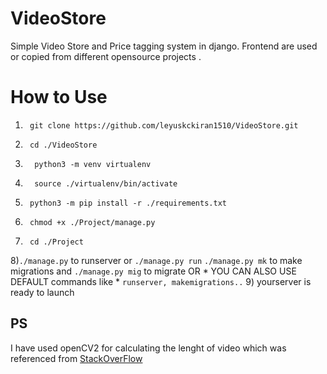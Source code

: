 # VideoStore
Simple Video Store and Price tagging system in django.
Frontend are used or copied from different opensource projects .

# How to Use
1)      git clone https://github.com/leyuskckiran1510/VideoStore.git
2)      cd ./VideoStore
3)       python3 -m venv virtualenv
4)       source ./virtualenv/bin/activate
5)      python3 -m pip install -r ./requirements.txt
6)      chmod +x ./Project/manage.py
7)      cd ./Project
8)`./manage.py`  to runserver or `./manage.py run`
      `./manage.py mk`  to make migrations and `./manage.py mig` to migrate
   OR * YOU CAN ALSO USE DEFAULT commands like * `runserver, makemigrations..`
9)   yourserver is ready to launch


## PS
I have used openCV2 for calculating the lenght of video which was referenced from [StackOverFlow](https://stackoverflow.com/questions/3844430/how-to-get-the-duration-of-a-video-in-python/61572332#61572332)
